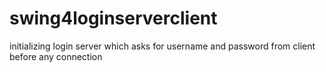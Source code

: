 # swing4loginserverclient
initializing login server which asks for username and password from client before any connection 
